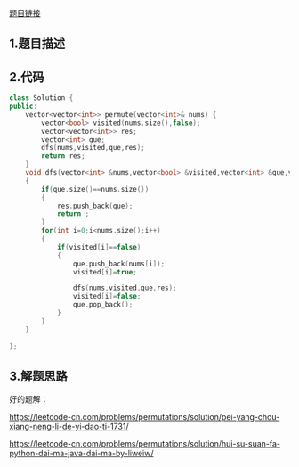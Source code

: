 

[题目链接]()

## 1.题目描述



## 2.代码

```cpp
class Solution {
public:
    vector<vector<int>> permute(vector<int>& nums) {
        vector<bool> visited(nums.size(),false);
        vector<vector<int>> res;
        vector<int> que;
        dfs(nums,visited,que,res);
        return res;
    }
    void dfs(vector<int> &nums,vector<bool> &visited,vector<int> &que,vector<vector<int>> &res)
    {
        if(que.size()==nums.size())
        {
            res.push_back(que);
            return ;
        }
        for(int i=0;i<nums.size();i++)
        {
            if(visited[i]==false)
            {
                que.push_back(nums[i]);
                visited[i]=true;

                dfs(nums,visited,que,res);
                visited[i]=false;
                que.pop_back();
            }  
        }
    }
   
};
```



## 3.解题思路

好的题解：

https://leetcode-cn.com/problems/permutations/solution/pei-yang-chou-xiang-neng-li-de-yi-dao-ti-1731/

https://leetcode-cn.com/problems/permutations/solution/hui-su-suan-fa-python-dai-ma-java-dai-ma-by-liweiw/